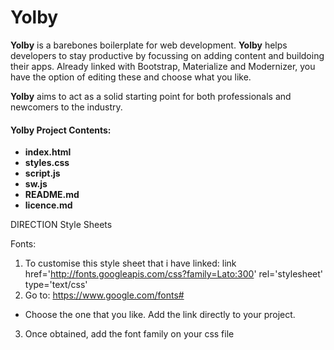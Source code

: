 # Yolby
  **Yolby** is a barebones boilerplate for web development. **Yolby** helps developers to stay productive by focussing on adding content and buildoing their apps.
  Already linked with Bootstrap, Materialize and Modernizer, you have the option of editing these and choose what you like.

 **Yolby** aims to act as a solid starting point for both professionals and newcomers to the industry.

 #### Yolby Project Contents:

  - **index.html**
  - **styles.css**
  - **script.js**
  - **sw.js**
  - **README.md**
  - **licence.md**


DIRECTION
Style Sheets

Fonts:
1. To customise this style sheet that i have linked: link href='http://fonts.googleapis.com/css?family=Lato:300' rel='stylesheet' type='text/css'
2. Go to:  https://www.google.com/fonts#
 - Choose the one that you like. Add the link directly to your project.
3. Once obtained, add the font family on your css file

